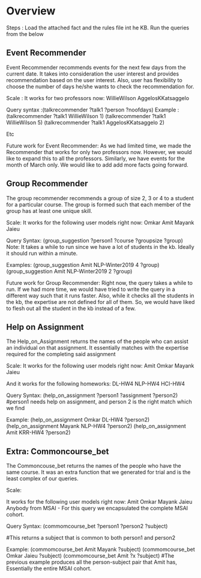 
# Overview

Steps :
Load the attached fact and the rules file int he KB.
Run the queries from the below 


## Event Recommender 

Event Recommender recommends events for the next few days from the current date. It takes into consideration the user interest and provides recommendation based on the user interest. Also, user has flexibility to choose the number of days he/she wants to check the recommendation for. 
 
Scale : It works for two professors now:
WillieWilson 
AggelosKKatsaggelo

Query syntax :(talkrecommender ?talk1 ?person ?noofdays)
Example :
(talkrecommender ?talk1 WillieWilson 1)
(talkrecommender ?talk1 WillieWilson 5)
(talkrecommender ?talk1 AggelosKKatsaggelo 2)

Etc

Future work for Event Recommender: As we had limited time, we made the Recommender that works for only two professors now. However, we would like to expand this to all the professors. Similarly, we have events for the month of March only. We would like to add add more facts going forward.


## Group Recommender

The group recommender recommends a group of size 2, 3 or 4 to a student for a particular course. The group is formed such that each member of the group has at least one unique skill.

Scale: 
It works for the following user models right now:
Omkar
Amit
Mayank
Jaieu

Query Syntax:
(group_suggestion ?person1 ?course ?groupsize ?group) 
Note: It takes a while to run since we have a lot of students in the kb. Ideally it should run within a minute.

Examples: 
(group_suggestion Amit NLP-Winter2019 4 ?group) 
(group_suggestion Amit NLP-Winter2019 2 ?group) 

Future work for Group Recommender:
Right now, the query takes a while to run. If we had more time, we would have tried to write the query in a different way such that it runs faster. Also, while it checks all the students in the kb, the expertise are not defined for all of them. So, we would have liked to flesh out all the student in the kb instead of a few.


## Help on Assignment

The Help_on_Assignment returns the names of the people who can assist an individual on that assignment. It essentially matches with the expertise required for the completing said assignment

Scale: 
It works for the following user models right now:
Amit
Omkar 
Mayank
Jaieu

And it works for the following homeworks: 
DL-HW4 
NLP-HW4
HCI-HW4


Query Syntax:
(help_on_assignment ?person1 ?assignment ?person2) 
#person1 needs help on assignment, and person 2 is the right match which we find


Example:
(help_on_assignment Omkar DL-HW4 ?person2) 
(help_on_assignment Mayank NLP-HW4 ?person2) 
(help_on_assignment Amit KRR-HW4 ?person2)


## Extra: Commoncourse_bet

The Commoncouse_bet returns the names of the people who have the same course. It was an extra function that we generated for trial and is the least complex of our queries. 

Scale:

It works for the following user models right now:
Amit
Omkar 
Mayank
Jaieu
Anybody from MSAI - For this query we encapsulated the complete MSAI cohort. 

Query Syntax:
(commomcourse_bet ?person1 ?person2  ?subject)

#This returns a subject that is common to both person1 and person2

Example:
(commomcourse_bet Amit Mayank  ?subject)
(commomcourse_bet Omkar Jaieu  ?subject)
(commomcourse_bet Amit  ?x  ?subject)
#The previous example produces all the person-subject pair that Amit has, Essentially the entire MSAI cohort. 

